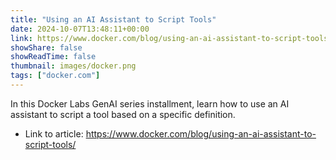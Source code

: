 ```yaml
---
title: "Using an AI Assistant to Script Tools"
date: 2024-10-07T13:48:11+00:00
link: https://www.docker.com/blog/using-an-ai-assistant-to-script-tools/
showShare: false
showReadTime: false
thumbnail: images/docker.png
tags: ["docker.com"]
---
```

In this Docker Labs GenAI series installment, learn how to use an AI assistant to script a tool based on a specific definition.

- Link to article: https://www.docker.com/blog/using-an-ai-assistant-to-script-tools/